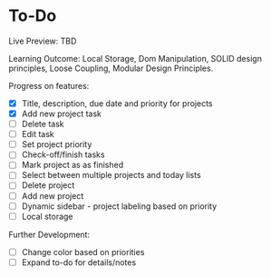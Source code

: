 # To-Do

Live Preview: TBD

Learning Outcome: Local Storage, Dom Manipulation, SOLID design principles, Loose Coupling, Modular Design Principles.

Progress on features:
- [x] Title, description, due date and priority for projects
- [x] Add new project task
- [ ] Delete task
- [ ] Edit task
- [ ] Set project priority
- [ ] Check-off/finish tasks
- [ ] Mark project as as finished
- [ ] Select between multiple projects and today lists
- [ ] Delete project
- [ ] Add new project
- [ ] Dynamic sidebar - project labeling based on priority
- [ ] Local storage

Further Development:
- [ ] Change color based on priorities 
- [ ] Expand to-do for details/notes
